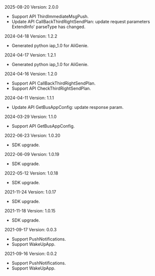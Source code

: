 2025-08-20 Version: 2.0.0
- Support API ThirdImmediateMsgPush.
- Update API CallBackThirdRightSendPlan: update request parameters ExtendInfo' parseType has changed.


2024-04-18 Version: 1.2.2
- Generated python iap_1.0 for AliGenie.

2024-04-17 Version: 1.2.1
- Generated python iap_1.0 for AliGenie.

2024-04-16 Version: 1.2.0
- Support API CallBackThirdRightSendPlan.
- Support API CheckThirdRightSendPlan.


2024-04-11 Version: 1.1.1
- Update API GetBusAppConfig: update response param.


2024-03-29 Version: 1.1.0
- Support API GetBusAppConfig.


2022-06-23 Version: 1.0.20
- SDK upgrade.

2022-06-09 Version: 1.0.19
- SDK upgrade.

2022-05-12 Version: 1.0.18
- SDK upgrade.

2021-11-24 Version: 1.0.17
- SDK upgrade.

2021-11-18 Version: 1.0.15
- SDK upgrade.

2021-09-17 Version: 0.0.3
- Support PushNotifications.
- Support WakeUpApp.

2021-09-16 Version: 0.0.2
- Support PushNotifications.
- Support WakeUpApp.


